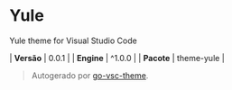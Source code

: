 # Yule

Yule theme for Visual Studio Code

| **Versão** | 0.0.1 |
| **Engine** | ^1.0.0 |
| **Pacote** | theme-yule |

> Autogerado por [go-vsc-theme](https://github.com/natalbu/go-vsc-theme).
